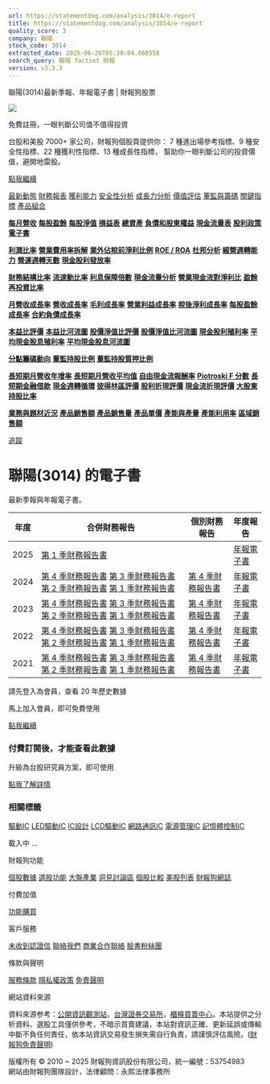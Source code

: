 ```yaml
---
url: https://statementdog.com/analysis/3014/e-report
title: https://statementdog.com/analysis/3014/e-report
quality_score: 3
company: 聯陽
stock_code: 3014
extracted_date: 2025-06-26T05:38:04.068558
search_query: 聯陽 factset 財報
version: v3.3.3
---
```


聯陽(3014)最新季報、年報電子書 | 財報狗股票















![](https://www.facebook.com/tr?id=1265443774131605&ev=PageView&noscript=1)













































































免費註冊，一眼判斷公司值不值得投資

台股和美股 7000+ 家公司，財報狗個股頁提供你：
7 種進出場參考指標、9 種安全性指標、22 種獲利性指標、13 種成長性指標，
幫助你一眼判斷公司的投資價值，避開地雷股。

[點我繼續](/users/sign_up)

[最新動態](/analysis/3014)
[財務報表](/analysis/3014/monthly-revenue)
[獲利能力](/analysis/3014/profit-margin)
[安全性分析](/analysis/3014/financial-structure-ratio)
[成長力分析](/analysis/3014/monthly-revenue-growth-rate)
[價值評估](/analysis/3014/pe)
[董監與籌碼](/analysis/3014/broker-trading)
[關鍵指標](/analysis/3014/long-term-and-short-term-monthly-revenue-yoy)
[產品組合](/analysis/3014/ai-search)

[**每月營收**](/analysis/3014/monthly-revenue)
[**每股盈餘**](/analysis/3014/eps)
[**每股淨值**](/analysis/3014/nav)
[**損益表**](/analysis/3014/income-statement)
[**總資產**](/analysis/3014/assets)
[**負債和股東權益**](/analysis/3014/liabilities-and-equity)
[**現金流量表**](/analysis/3014/cash-flow-statement)
[**股利政策**](/analysis/3014/dividend-policy)
[**電子書**](/analysis/3014/e-report)

[**利潤比率**](/analysis/3014/profit-margin)
[**營業費用率拆解**](/analysis/3014/operating-expense-ratio)
[**業外佔稅前淨利比例**](/analysis/3014/non-operating-income-to-profit-before-tax)
[**ROE / ROA**](/analysis/3014/roe-roa)
[**杜邦分析**](/analysis/3014/du-pont-analysis)
[**經營週轉能力**](/analysis/3014/turnover-ratio)
[**營運週轉天數**](/analysis/3014/turnover-days)
[**現金股利發放率**](/analysis/3014/dividend-payout-ratio)

[**財務結構比率**](/analysis/3014/financial-structure-ratio)
[**流速動比率**](/analysis/3014/current-ratio-and-quick-ratio)
[**利息保障倍數**](/analysis/3014/interest-coverage-ratio)
[**現金流量分析**](/analysis/3014/cash-flow-analysis)
[**營業現金流對淨利比**](/analysis/3014/operating-cash-flow-to-net-income-ratio)
[**盈餘再投資比率**](/analysis/3014/reinvestment-rate)

[**月營收成長率**](/analysis/3014/monthly-revenue-growth-rate)
[**營收成長率**](/analysis/3014/revenue-growth-rate)
[**毛利成長率**](/analysis/3014/gross-profit-growth-rate)
[**營業利益成長率**](/analysis/3014/operating-income-growth-rate)
[**稅後淨利成長率**](/analysis/3014/net-income-growth-rate)
[**每股盈餘成長率**](/analysis/3014/eps-growth-rate)
[**合約負債成長率**](/analysis/3014/current-contract-liabilities-growth-rate)

[**本益比評價**](/analysis/3014/pe)
[**本益比河流圖**](/analysis/3014/pe-band)
[**股價淨值比評價**](/analysis/3014/pb)
[**股價淨值比河流圖**](/analysis/3014/pb-band)
[**現金股利殖利率**](/analysis/3014/dividend-yield)
[**平均現金股息殖利率**](/analysis/3014/average-dividend-yield)
[**平均現金股息河流圖**](/analysis/3014/average-dividend-yield-band)

[**分點籌碼動向**](/analysis/3014/broker-trading)
[**董監持股比例**](/analysis/3014/board-members-and-supervisors-shares-to-shares-outstanding-ratio)
[**董監持股質押比例**](/analysis/3014/pledging-ratio-of-board-members-and-supervisors)

[**長短期月營收年增率**](/analysis/3014/long-term-and-short-term-monthly-revenue-yoy)
[**長短期月營收平均值**](/analysis/3014/average-long-term-and-short-term-monthly-revenue)
[**自由現金流報酬率**](/analysis/3014/croic)
[**Piotroski F 分數**](/analysis/3014/piotroski-f-score)
[**長短期金融借款**](/analysis/3014/financial-borrowing)
[**現金週轉循環**](/analysis/3014/cash-conversion-cycle)
[**彼得林區評價**](/analysis/3014/peter-lynch-valuation)
[**股利折現評價**](/analysis/3014/dividend-discount-valuation)
[**現金流折現評價**](/analysis/3014/dcf-valuation)
[**大股東持股比率**](/analysis/3014/majority-shareholders-share-ratio)

[**業務與題材近況**](/analysis/3014/ai-search)
[**產品銷售額**](/analysis/3014/product-sales-figure)
[**產品銷售量**](/analysis/3014/product-sales-volume)
[**產品單價**](/analysis/3014/product-unit-price)
[**產能與產量**](/analysis/3014/production-capacity)
[**產能利用率**](/analysis/3014/production-capacity-utilization)
[**區域銷售額**](/analysis/3014/product-regional-sales)

[追蹤](/users/sign_up)

# 聯陽(3014) 的電子書

最新季報與年報電子書。

| 年度 | 合併財務報告 | 個別財務報告 | 年度報告 |
| --- | --- | --- | --- |
| 2025 | [第 1 季財務報告書](https://doc.twse.com.tw/server-java/t57sb01?co_id=3014&colorchg=1&kind=A&step=9&filename=202501_3014_AI1.pdf) |  | [年報電子書](/analysis) |
| 2024 | [第 4 季財務報告書](https://doc.twse.com.tw/server-java/t57sb01?co_id=3014&colorchg=1&kind=A&step=9&filename=202404_3014_AI1.pdf)  [第 3 季財務報告書](https://doc.twse.com.tw/server-java/t57sb01?co_id=3014&colorchg=1&kind=A&step=9&filename=202403_3014_AI1.pdf)  [第 2 季財務報告書](https://doc.twse.com.tw/server-java/t57sb01?co_id=3014&colorchg=1&kind=A&step=9&filename=202402_3014_AI1.pdf)  [第 1 季財務報告書](https://doc.twse.com.tw/server-java/t57sb01?co_id=3014&colorchg=1&kind=A&step=9&filename=202401_3014_AI1.pdf) | [第 4 季財務報告書](https://doc.twse.com.tw/server-java/t57sb01?co_id=3014&colorchg=1&kind=A&step=9&filename=202404_3014_AI3.pdf) | [年報電子書](https://doc.twse.com.tw/server-java/t57sb01?co_id=3014&colorchg=1&kind=F&step=9&filename=2024_3014_20250526F04.pdf) |
| 2023 | [第 4 季財務報告書](https://doc.twse.com.tw/server-java/t57sb01?co_id=3014&colorchg=1&kind=A&step=9&filename=202304_3014_AI1.pdf)  [第 3 季財務報告書](https://doc.twse.com.tw/server-java/t57sb01?co_id=3014&colorchg=1&kind=A&step=9&filename=202303_3014_AI1.pdf)  [第 2 季財務報告書](https://doc.twse.com.tw/server-java/t57sb01?co_id=3014&colorchg=1&kind=A&step=9&filename=202302_3014_AI1.pdf)  [第 1 季財務報告書](https://doc.twse.com.tw/server-java/t57sb01?co_id=3014&colorchg=1&kind=A&step=9&filename=202301_3014_AI1.pdf) | [第 4 季財務報告書](https://doc.twse.com.tw/server-java/t57sb01?co_id=3014&colorchg=1&kind=A&step=9&filename=202304_3014_AI3.pdf) | [年報電子書](https://doc.twse.com.tw/server-java/t57sb01?co_id=3014&colorchg=1&kind=F&step=9&filename=2023_3014_20240528F04.pdf) |
| 2022 | [第 4 季財務報告書](https://doc.twse.com.tw/server-java/t57sb01?co_id=3014&colorchg=1&kind=A&step=9&filename=202204_3014_AI1.pdf)  [第 3 季財務報告書](https://doc.twse.com.tw/server-java/t57sb01?co_id=3014&colorchg=1&kind=A&step=9&filename=202203_3014_AI1.pdf)  [第 2 季財務報告書](https://doc.twse.com.tw/server-java/t57sb01?co_id=3014&colorchg=1&kind=A&step=9&filename=202202_3014_AI1.pdf)  [第 1 季財務報告書](https://doc.twse.com.tw/server-java/t57sb01?co_id=3014&colorchg=1&kind=A&step=9&filename=202201_3014_AI1.pdf) | [第 4 季財務報告書](https://doc.twse.com.tw/server-java/t57sb01?co_id=3014&colorchg=1&kind=A&step=9&filename=202204_3014_AI3.pdf) | [年報電子書](https://doc.twse.com.tw/server-java/t57sb01?co_id=3014&colorchg=1&kind=F&step=9&filename=2022_3014_20230616F04.pdf) |
| 2021 | [第 4 季財務報告書](https://doc.twse.com.tw/server-java/t57sb01?co_id=3014&colorchg=1&kind=A&step=9&filename=202104_3014_AI1.pdf)  [第 3 季財務報告書](https://doc.twse.com.tw/server-java/t57sb01?co_id=3014&colorchg=1&kind=A&step=9&filename=202103_3014_AI1.pdf)  [第 2 季財務報告書](https://doc.twse.com.tw/server-java/t57sb01?co_id=3014&colorchg=1&kind=A&step=9&filename=202102_3014_AI1.pdf)  [第 1 季財務報告書](https://doc.twse.com.tw/server-java/t57sb01?co_id=3014&colorchg=1&kind=A&step=9&filename=202101_3014_AI1.pdf) | [第 4 季財務報告書](https://doc.twse.com.tw/server-java/t57sb01?co_id=3014&colorchg=1&kind=A&step=9&filename=202104_3014_AI3.pdf) | [年報電子書](https://doc.twse.com.tw/server-java/t57sb01?co_id=3014&colorchg=1&kind=F&step=9&filename=2021_3014_20220621F04.pdf) |

請先登入為會員，查看 20 年歷史數據

馬上加入會員，即可免費使用

[點我繼續](/users/sign_up)

### 付費訂閱後，才能查看此數據

升級為台股研究員方案，即可使用

[點我了解詳情](/pricing)

### 相關標籤

[驅動IC](/tags/1225)
[LED驅動IC](/tags/1415)
[IC設計](/tags/1412)
[LCD驅動IC](/tags/1016)
[網路通訊IC](/tags/940)
[電源管理IC](/tags/938)
[記憶體控制IC](/tags/474)

載入中 ...





財報狗功能

[個股數據](/analysis)
[選股功能](/screeners)
[大盤產業](/taiex)
[洞見討論區](/insight)
[個股比較](/compare/tpe)
[美股列表](/us-stock-list)
[財報狗網誌](/blog/)

付費加值

[功能購買](/pricing)

客戶服務

[未收到認證信](/users/recv_auth_fail)
[聯絡我們](/contact)
[商業合作聯絡](/contact)
[臉書粉絲團](//www.facebook.com/statementdog)

條款與聲明

[服務條款](/law/tos)
[隱私權政策](/law/privacy)
[免責聲明](/law/disclaimer)

網站資料來源

資料來源参考：[公開資訊觀測站](http://mops.twse.com.tw/mops/web/index)，[台灣證券交易所](http://www.tse.com.tw/)，[櫃檯買賣中心](http://www.otc.org.tw/)。本站提供之分析資料、選股工具僅供參考，不暗示買賣建議，本站對資訊正確、更新延誤或傳輸中斷不負任何責任，依本站資訊交易發生損失需自行負責，請謹慎評估風險。([財報狗免責聲明](/law/disclaimer))

版權所有 © 2010 ~ 2025 財報狗資訊股份有限公司，統一編號：53754983  
網站由財報狗團隊設計，法律顧問：永熙法律事務所